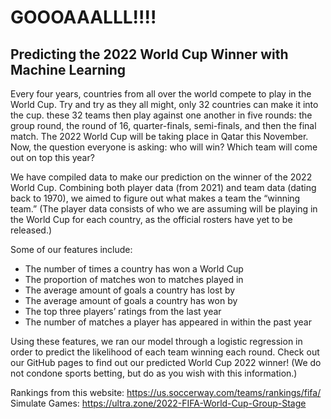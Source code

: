 # GOOOAAALLL!!!!
## Predicting the 2022 World Cup Winner with Machine Learning

Every four years, countries from all over the world compete to play in the World Cup. Try and try as they all might, only 32 countries can make it into the cup. these 32 teams then play against one another in five rounds: the group round, the round of 16, quarter-finals, semi-finals, and then the final match. 
The 2022 World Cup will be taking place in Qatar this November. Now, the question everyone is asking: who will win? Which team will come out on top this year? 

We have compiled data to make our prediction on the winner of the 2022 World Cup. Combining both player data (from 2021) and team data (dating back to 1970), we aimed to figure out what makes a team the “winning team.” (The player data consists of who we are assuming will be playing in the World Cup for each country, as the official rosters have yet to be released.)

Some of our features include: 
- The number of times a country has won a World Cup
- The proportion of matches won to matches played in 
- The average amount of goals a country has lost by
- The average amount of goals a country has won by
- The top three players’ ratings from the last year
- The number of matches a player has appeared in within the past year

Using these features, we ran our model through a logistic regression in order to predict the likelihood of each team winning each round. Check out our GitHub pages to find out our predicted World Cup 2022 winner! (We do not condone sports betting, but do as you wish with this information.)

Rankings from this website: https://us.soccerway.com/teams/rankings/fifa/
Simulate Games: https://ultra.zone/2022-FIFA-World-Cup-Group-Stage
